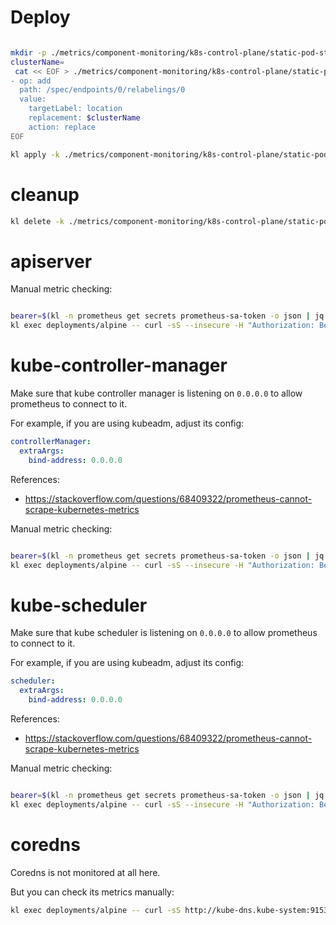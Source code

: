 
# Deploy

```bash

mkdir -p ./metrics/component-monitoring/k8s-control-plane/static-pod-style/env/
clusterName=
 cat << EOF > ./metrics/component-monitoring/k8s-control-plane/static-pod-style/env/patch-location-tag.yaml
- op: add
  path: /spec/endpoints/0/relabelings/0
  value:
    targetLabel: location
    replacement: $clusterName
    action: replace
EOF

kl apply -k ./metrics/component-monitoring/k8s-control-plane/static-pod-style/

```

# cleanup

```bash
kl delete -k ./metrics/component-monitoring/k8s-control-plane/static-pod-style/
```

# apiserver

Manual metric checking:

```bash

bearer=$(kl -n prometheus get secrets prometheus-sa-token -o json | jq -r '.data.token' | base64 -d)
kl exec deployments/alpine -- curl -sS --insecure -H "Authorization: Bearer $bearer" https://kubernetes.default:443/metrics > ./apiserver-metrics.log

```

# kube-controller-manager

Make sure that kube controller manager is listening on `0.0.0.0` to allow prometheus to connect to it.

For example, if you are using kubeadm, adjust its config:

```yaml
controllerManager:
  extraArgs:
    bind-address: 0.0.0.0
```

References:
- https://stackoverflow.com/questions/68409322/prometheus-cannot-scrape-kubernetes-metrics

Manual metric checking:

```bash

bearer=$(kl -n prometheus get secrets prometheus-sa-token -o json | jq -r '.data.token' | base64 -d)
kl exec deployments/alpine -- curl -sS --insecure -H "Authorization: Bearer $bearer" https://kube-controller-manager.kube-system:10257/metrics > ./kube-controller-manager-metrics.log

```

# kube-scheduler

Make sure that kube scheduler is listening on `0.0.0.0` to allow prometheus to connect to it.

For example, if you are using kubeadm, adjust its config:

```yaml
scheduler:
  extraArgs:
    bind-address: 0.0.0.0
```

References:
- https://stackoverflow.com/questions/68409322/prometheus-cannot-scrape-kubernetes-metrics

Manual metric checking:

```bash

bearer=$(kl -n prometheus get secrets prometheus-sa-token -o json | jq -r '.data.token' | base64 -d)
kl exec deployments/alpine -- curl -sS --insecure -H "Authorization: Bearer $bearer" https://kube-scheduler.kube-system:10259/metrics > ./kube-scheduler-metrics.log

```

# coredns

Coredns is not monitored at all here.

But you can check its metrics manually:

```bash
kl exec deployments/alpine -- curl -sS http://kube-dns.kube-system:9153/metrics > ./coredns-metrics.log
```
